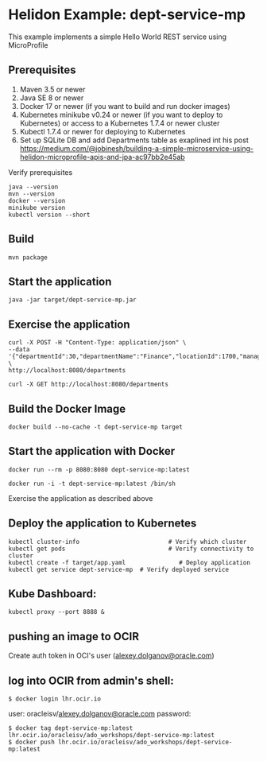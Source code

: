 
# Helidon Example: dept-service-mp

This example implements a simple Hello World REST service using MicroProfile

## Prerequisites

1. Maven 3.5 or newer
2. Java SE 8 or newer
3. Docker 17 or newer (if you want to build and run docker images)
4. Kubernetes minikube v0.24 or newer (if you want to deploy to Kubernetes)
   or access to a Kubernetes 1.7.4 or newer cluster
5. Kubectl 1.7.4 or newer for deploying to Kubernetes
6. Set up SQLite DB and add Departments table as exaplined int his post https://medium.com/@jobinesh/building-a-simple-microservice-using-helidon-microprofile-apis-and-jpa-ac97bb2e45ab

Verify prerequisites
```
java --version
mvn --version
docker --version
minikube version
kubectl version --short
```

## Build

```
mvn package
```

## Start the application

```
java -jar target/dept-service-mp.jar
```

## Exercise the application

```
curl -X POST -H "Content-Type: application/json" \
--data '{"departmentId":30,"departmentName":"Finance","locationId":1700,"managerId":200}' \
http://localhost:8080/departments

curl -X GET http://localhost:8080/departments

```

## Build the Docker Image

```
docker build --no-cache -t dept-service-mp target
```

## Start the application with Docker

```
docker run --rm -p 8080:8080 dept-service-mp:latest

docker run -i -t dept-service-mp:latest /bin/sh
```

Exercise the application as described above

## Deploy the application to Kubernetes

```
kubectl cluster-info                         # Verify which cluster
kubectl get pods                             # Verify connectivity to cluster
kubectl create -f target/app.yaml               # Deploy application
kubectl get service dept-service-mp  # Verify deployed service
```

## Kube Dashboard:
```
kubectl proxy --port 8888 &
```

## pushing an image to OCIR

Create auth token in OCI's user (alexey.dolganov@oracle.com)

## log into OCIR from admin's shell:

```
$ docker login lhr.ocir.io
```

user: oracleisv/alexey.dolganov@oracle.com
password: <auth token>

```
$ docker tag dept-service-mp:latest lhr.ocir.io/oracleisv/ado_workshops/dept-service-mp:latest
$ docker push lhr.ocir.io/oracleisv/ado_workshops/dept-service-mp:latest
```

